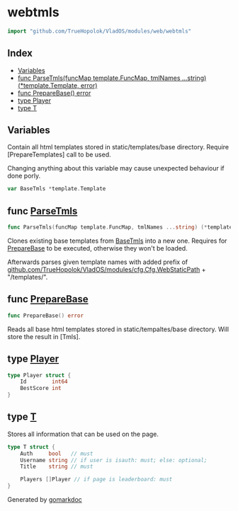 <!-- Code generated by gomarkdoc. DO NOT EDIT -->

# webtmls

```go
import "github.com/TrueHopolok/VladOS/modules/web/webtmls"
```

## Index

- [Variables](<#variables>)
- [func ParseTmls\(funcMap template.FuncMap, tmlNames ...string\) \(\*template.Template, error\)](<#ParseTmls>)
- [func PrepareBase\(\) error](<#PrepareBase>)
- [type Player](<#Player>)
- [type T](<#T>)


## Variables

<a name="BaseTmls"></a>Contain all html templates stored in static/templates/base directory. Require \[PrepareTemplates\] call to be used.

Changing anything about this variable may cause unexpected behaviour if done porly.

```go
var BaseTmls *template.Template
```

<a name="ParseTmls"></a>
## func [ParseTmls](<https://github.com/TrueHopolok/VladOS/blob/main/modules/web/webtmls/webtmls.go#L31>)

```go
func ParseTmls(funcMap template.FuncMap, tmlNames ...string) (*template.Template, error)
```

Clones existing base templates from [BaseTmls](<#BaseTmls>) into a new one. Requires for [PrepareBase](<#PrepareBase>) to be executed, otherwise they won't be loaded.

Afterwards parses given template names with added prefix of [github.com/TrueHopolok/VladOS/modules/cfg.Cfg.WebStaticPath](<https://pkg.go.dev/github.com/TrueHopolok/VladOS/modules/cfg/#Cfg.WebStaticPath>) \+ "/templates/".

<a name="PrepareBase"></a>
## func [PrepareBase](<https://github.com/TrueHopolok/VladOS/blob/main/modules/web/webtmls/webtmls.go#L20>)

```go
func PrepareBase() error
```

Reads all base html templates stored in static/tempaltes/base directory. Will store the result in \[Tmls\].

<a name="Player"></a>
## type [Player](<https://github.com/TrueHopolok/VladOS/blob/main/modules/web/webtmls/webtmls.go#L54-L57>)



```go
type Player struct {
    Id        int64
    BestScore int
}
```

<a name="T"></a>
## type [T](<https://github.com/TrueHopolok/VladOS/blob/main/modules/web/webtmls/webtmls.go#L46-L52>)

Stores all information that can be used on the page.

```go
type T struct {
    Auth     bool   // must
    Username string // if user is isauth: must; else: optional;
    Title    string // must

    Players []Player // if page is leaderboard: must
}
```

Generated by [gomarkdoc](<https://github.com/princjef/gomarkdoc>)
